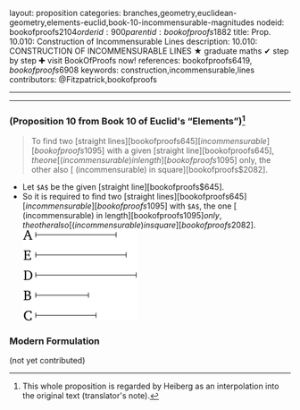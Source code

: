 layout: proposition
categories: branches,geometry,euclidean-geometry,elements-euclid,book-10-incommensurable-magnitudes
nodeid: bookofproofs$2104
orderid: 900
parentid: bookofproofs$1882
title: Prop. 10.010: Construction of Incommensurable Lines
description: 10.010: CONSTRUCTION OF INCOMMENSURABLE LINES &#9733; graduate maths &#10004; step by step &#10010; visit BookOfProofs now!
references: bookofproofs$6419,bookofproofs$6908
keywords: construction,incommensurable,lines
contributors: @Fitzpatrick,bookofproofs

---


---

### (Proposition 10 from Book 10 of Euclid's “Elements”)[^1]

> To find two [straight lines][bookofproofs$645] [incommensurable][bookofproofs$1095] with a given [straight line][bookofproofs$645], the one [ (incommensurable) in length][bookofproofs$1095] only, the other also [ (incommensurable) in square][bookofproofs$2082].
* Let `$A$` be the given [straight line][bookofproofs$645].
* So it is required to find two [straight lines][bookofproofs$645] [incommensurable][bookofproofs$1095] with `$A$`, the one [ (incommensurable) in length][bookofproofs$1095] only, the other also [ (incommensurable) in square][bookofproofs$2082].
![fig010e](https://github.com/bookofproofs/bookofproofs.github.io/blob/main/_sources/_assets/images/euclid/Book10/fig010e.png?raw=true)



### Modern Formulation

(not yet contributed)

[^1]: This whole proposition is regarded by Heiberg as an interpolation into the original text (translator's note).
